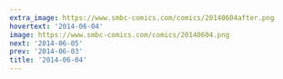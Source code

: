 ```yaml
---
extra_image: https://www.smbc-comics.com/comics/20140604after.png
hovertext: '2014-06-04'
image: https://www.smbc-comics.com/comics/20140604.png
next: '2014-06-05'
prev: '2014-06-03'
title: '2014-06-04'
---
```

